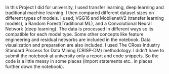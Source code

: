 In this Project I did for university, I used transfer learning, deep learning and traditional machine learning. I then compared different dataset sizes on different types of models. I used; VGG16 and MobilenetV2 (transfer learning models), a Random Forest(Traditional ML), and a Convolutional Neural Network (deep learning). The data is processed in different ways so its compatible for each model type. Some other concepts like feature engineering and residual networks are included in the notebook. Data visualization and preparation are also included. I used The CRoss Industry Standard Process for Data Mining (CRISP-DM) methodology. I didn't have to submit the notebook at university only a report and code snippets. So the code is a little messy in some places (import statements etc.. in places further down the notebook). 
